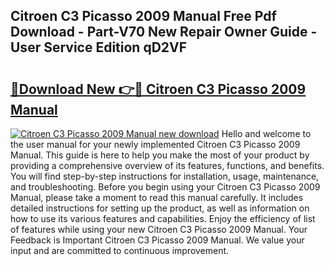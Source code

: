 ## Citroen C3 Picasso 2009 Manual Free Pdf Download - Part-V70 New Repair Owner Guide - User Service Edition qD2VF

# <h2><a href="http://cf20078.oget.top/?id=Citroen+C3+Picasso+2009+Manual">🔗Download New 👉🔴 Citroen C3 Picasso 2009 Manual</a></h2>

[![Citroen C3 Picasso 2009 Manual new download](https://i.imgur.com/5g1atiW.png)](http://cf20078.oget.top/?id=Citroen+C3+Picasso+2009+Manual)
Hello and welcome to the user manual for your newly implemented Citroen C3 Picasso 2009 Manual. This guide is here to help you make the most of your product by providing a comprehensive overview of its features, functions, and benefits. You will find step-by-step instructions for installation, usage, maintenance, and troubleshooting. Before you begin using your Citroen C3 Picasso 2009 Manual, please take a moment to read this manual carefully. It includes detailed instructions for setting up the product, as well as information on how to use its various features and capabilities. Enjoy the efficiency of list of features while using your new Citroen C3 Picasso 2009 Manual. Your Feedback is Important Citroen C3 Picasso 2009 Manual. We value your input and are committed to continuous improvement.
